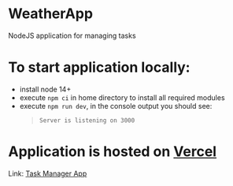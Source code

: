 # WeatherApp

NodeJS application for managing tasks

# To start application locally:

-   install node 14+
-   execute `npm ci` in home directory to install all required modules
-   execute `npm run dev`, in the console output you should see:
    > `Server is listening on 3000`

# Application is hosted on [Vercel](https://vercel.com/)
Link: [Task Manager App]()

